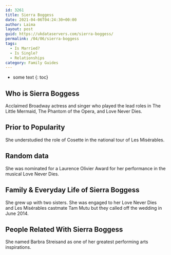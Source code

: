 ```yaml
---
id: 3261
title: Sierra Boggess
date: 2021-04-06T04:24:30+00:00
author: Laima
layout: post
guid: https://ukdataservers.com/sierra-boggess/
permalink: /04/06/sierra-boggess
tags:
  - Is Married?
  - Is Single?
  - Relationships
category: Family Guides
---
```


* some text
{: toc}


## Who is Sierra Boggess
                  
                  
                  
Acclaimed Broadway actress and singer who played the lead roles in The Little Mermaid, The Phantom of the Opera, and Love Never Dies.
                  
              
            
              
            
                
                
                
## Prior to Popularity
                  
                  
                  
She understudied the role of Cosette in the national tour of Les Misérables.
                  
              
            
              
            
                
                
                
## Random data
                  
                  
                  
She was nominated for a Laurence Olivier Award for her performance in the musical Love Never Dies.
                  
              
            
              
            
                
                
                
## Family & Everyday Life of Sierra Boggess
                  
                  
                  
She grew up with two sisters. She was engaged to her Love Never Dies and Les Misérables castmate Tam Mutu but they called off the wedding in June 2014. 
                  
              
            
              
            
                
                
                
## People Related With Sierra Boggess
                  
                  
                  
She named Barbra Streisand as one of her greatest performing arts inspirations.
                  
              
            
              
            
                
              
            
              
              
            
            
              
            
          
          
          